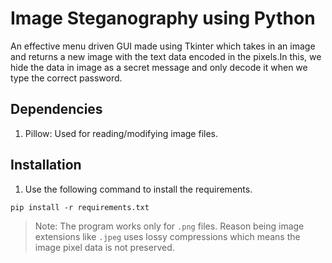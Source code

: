 # Image Steganography using Python

An effective menu driven GUI made using Tkinter which takes in an image and returns a new image with the text data encoded in the pixels.In this, we hide the data in image as a secret message and only decode it when we type the correct password.

## Dependencies

1. Pillow: Used for reading/modifying image files.

## Installation

1. Use the following command to install the requirements.

`pip install -r requirements.txt`

> Note: The program works only for `.png` files. Reason being image extensions like `.jpeg` uses lossy compressions which means the image pixel data is not preserved.
